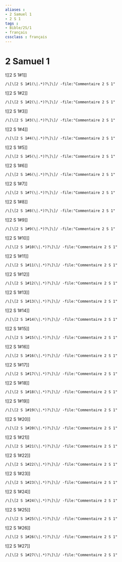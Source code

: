```yaml
---
aliases : 
- 2 Samuel 1
- 2 S 1
tags : 
- Bible/2S/1
- français
cssclass : français
---
```


# 2 Samuel 1

![[2 S 1#1]]

```query
/\[\[2 S 1#1(\|.*)?\]\]/ -file:"Commentaire 2 S 1"
```

![[2 S 1#2]]

```query
/\[\[2 S 1#2(\|.*)?\]\]/ -file:"Commentaire 2 S 1"
```

![[2 S 1#3]]

```query
/\[\[2 S 1#3(\|.*)?\]\]/ -file:"Commentaire 2 S 1"
```

![[2 S 1#4]]

```query
/\[\[2 S 1#4(\|.*)?\]\]/ -file:"Commentaire 2 S 1"
```

![[2 S 1#5]]

```query
/\[\[2 S 1#5(\|.*)?\]\]/ -file:"Commentaire 2 S 1"
```

![[2 S 1#6]]

```query
/\[\[2 S 1#6(\|.*)?\]\]/ -file:"Commentaire 2 S 1"
```

![[2 S 1#7]]

```query
/\[\[2 S 1#7(\|.*)?\]\]/ -file:"Commentaire 2 S 1"
```

![[2 S 1#8]]

```query
/\[\[2 S 1#8(\|.*)?\]\]/ -file:"Commentaire 2 S 1"
```

![[2 S 1#9]]

```query
/\[\[2 S 1#9(\|.*)?\]\]/ -file:"Commentaire 2 S 1"
```

![[2 S 1#10]]

```query
/\[\[2 S 1#10(\|.*)?\]\]/ -file:"Commentaire 2 S 1"
```

![[2 S 1#11]]

```query
/\[\[2 S 1#11(\|.*)?\]\]/ -file:"Commentaire 2 S 1"
```

![[2 S 1#12]]

```query
/\[\[2 S 1#12(\|.*)?\]\]/ -file:"Commentaire 2 S 1"
```

![[2 S 1#13]]

```query
/\[\[2 S 1#13(\|.*)?\]\]/ -file:"Commentaire 2 S 1"
```

![[2 S 1#14]]

```query
/\[\[2 S 1#14(\|.*)?\]\]/ -file:"Commentaire 2 S 1"
```

![[2 S 1#15]]

```query
/\[\[2 S 1#15(\|.*)?\]\]/ -file:"Commentaire 2 S 1"
```

![[2 S 1#16]]

```query
/\[\[2 S 1#16(\|.*)?\]\]/ -file:"Commentaire 2 S 1"
```

![[2 S 1#17]]

```query
/\[\[2 S 1#17(\|.*)?\]\]/ -file:"Commentaire 2 S 1"
```

![[2 S 1#18]]

```query
/\[\[2 S 1#18(\|.*)?\]\]/ -file:"Commentaire 2 S 1"
```

![[2 S 1#19]]

```query
/\[\[2 S 1#19(\|.*)?\]\]/ -file:"Commentaire 2 S 1"
```

![[2 S 1#20]]

```query
/\[\[2 S 1#20(\|.*)?\]\]/ -file:"Commentaire 2 S 1"
```

![[2 S 1#21]]

```query
/\[\[2 S 1#21(\|.*)?\]\]/ -file:"Commentaire 2 S 1"
```

![[2 S 1#22]]

```query
/\[\[2 S 1#22(\|.*)?\]\]/ -file:"Commentaire 2 S 1"
```

![[2 S 1#23]]

```query
/\[\[2 S 1#23(\|.*)?\]\]/ -file:"Commentaire 2 S 1"
```

![[2 S 1#24]]

```query
/\[\[2 S 1#24(\|.*)?\]\]/ -file:"Commentaire 2 S 1"
```

![[2 S 1#25]]

```query
/\[\[2 S 1#25(\|.*)?\]\]/ -file:"Commentaire 2 S 1"
```

![[2 S 1#26]]

```query
/\[\[2 S 1#26(\|.*)?\]\]/ -file:"Commentaire 2 S 1"
```

![[2 S 1#27]]

```query
/\[\[2 S 1#27(\|.*)?\]\]/ -file:"Commentaire 2 S 1"
```

